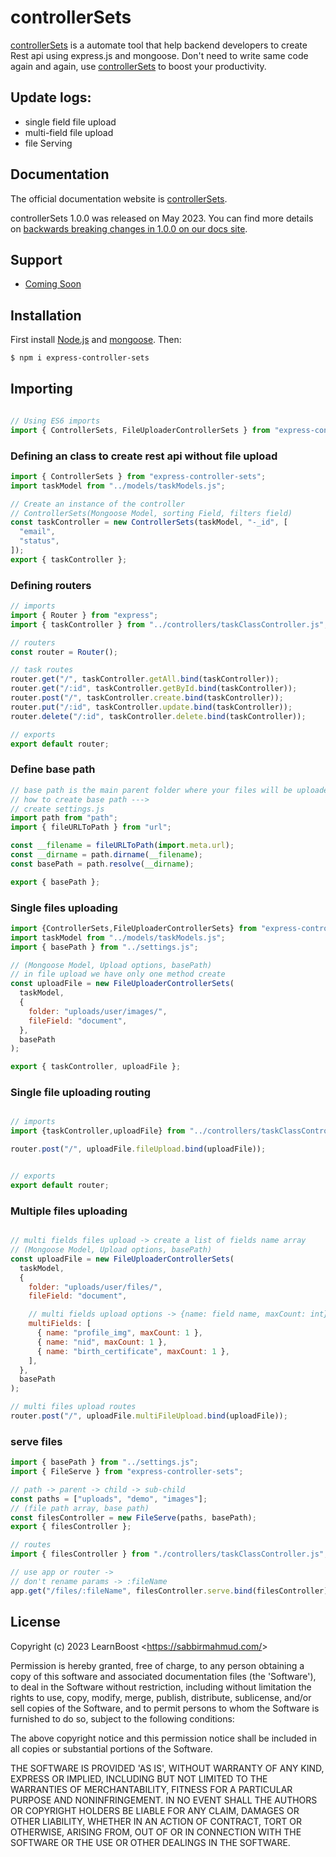 # controllerSets

[controllerSets](https://sabbirmahmud.com/) is a automate tool that help backend developers to create Rest api using express.js and mongoose. Don't need to write same code again and again, use [controllerSets](https://sabbirmahmud.com/) to boost your productivity.

## Update logs:
* single field file upload
* multi-field file upload
* file Serving


## Documentation

The official documentation website is [controllerSets](https://sabbirmahmud.com/).

controllerSets 1.0.0 was released on May 2023. You can find more details on [backwards breaking changes in 1.0.0 on our docs site](https://sabbirmahmud.com/).

## Support

  - [Coming Soon](https://sabbirmahmud.com/)
 


## Installation

First install [Node.js](http://nodejs.org/) and [mongoose](https://www.mongodb.org/downloads). Then:

```sh
$ npm i express-controller-sets
```

## Importing

```javascript

// Using ES6 imports
import { ControllerSets, FileUploaderControllerSets } from "express-controller-sets";
```

### Defining an class to create rest api without file upload

```js
import { ControllerSets } from "express-controller-sets";
import taskModel from "../models/taskModels.js";

// Create an instance of the controller
// ControllerSets(Mongoose Model, sorting Field, filters field)
const taskController = new ControllerSets(taskModel, "-_id", [
  "email",
  "status",
]);
export { taskController };

```

### Defining routers
```js
// imports
import { Router } from "express";
import { taskController } from "../controllers/taskClassController.js";

// routers
const router = Router();

// task routes
router.get("/", taskController.getAll.bind(taskController));
router.get("/:id", taskController.getById.bind(taskController));
router.post("/", taskController.create.bind(taskController));
router.put("/:id", taskController.update.bind(taskController));
router.delete("/:id", taskController.delete.bind(taskController));

// exports
export default router;


```

### Define base path

```js
// base path is the main parent folder where your files will be uploaded
// how to create base path --->
// create settings.js
import path from "path";
import { fileURLToPath } from "url";

const __filename = fileURLToPath(import.meta.url);
const __dirname = path.dirname(__filename);
const basePath = path.resolve(__dirname);

export { basePath };

```

### Single files uploading

```js
import {ControllerSets,FileUploaderControllerSets} from "express-controller-sets";
import taskModel from "../models/taskModels.js";
import { basePath } from "../settings.js";

// (Mongoose Model, Upload options, basePath)
// in file upload we have only one method create
const uploadFile = new FileUploaderControllerSets(
  taskModel,
  {
    folder: "uploads/user/images/",
    fileField: "document",
  },
  basePath
);

export { taskController, uploadFile };

```

### Single file uploading routing
```js

// imports
import {taskController,uploadFile} from "../controllers/taskClassController.js";

router.post("/", uploadFile.fileUpload.bind(uploadFile));


// exports
export default router;

```

### Multiple files uploading

```js

// multi fields files upload -> create a list of fields name array 
// (Mongoose Model, Upload options, basePath)
const uploadFile = new FileUploaderControllerSets(
  taskModel,
  {
    folder: "uploads/user/files/",
    fileField: "document",

    // multi fields upload options -> {name: field name, maxCount: int}
    multiFields: [
      { name: "profile_img", maxCount: 1 },
      { name: "nid", maxCount: 1 },
      { name: "birth_certificate", maxCount: 1 },
    ],
  },
  basePath
);

// multi files upload routes 
router.post("/", uploadFile.multiFileUpload.bind(uploadFile));


```

### serve files

```js
import { basePath } from "../settings.js";
import { FileServe } from "express-controller-sets";

// path -> parent -> child -> sub-child
const paths = ["uploads", "demo", "images"];
// (file path array, base path)
const filesController = new FileServe(paths, basePath);
export { filesController };

// routes
import { filesController } from "./controllers/taskClassController.js";

// use app or router ->
// don't rename params -> :fileName
app.get("/files/:fileName", filesController.serve.bind(filesController));

```




## License

Copyright (c) 2023 LearnBoost &lt;https://sabbirmahmud.com/&gt;

Permission is hereby granted, free of charge, to any person obtaining
a copy of this software and associated documentation files (the
'Software'), to deal in the Software without restriction, including
without limitation the rights to use, copy, modify, merge, publish,
distribute, sublicense, and/or sell copies of the Software, and to
permit persons to whom the Software is furnished to do so, subject to
the following conditions:

The above copyright notice and this permission notice shall be
included in all copies or substantial portions of the Software.

THE SOFTWARE IS PROVIDED 'AS IS', WITHOUT WARRANTY OF ANY KIND,
EXPRESS OR IMPLIED, INCLUDING BUT NOT LIMITED TO THE WARRANTIES OF
MERCHANTABILITY, FITNESS FOR A PARTICULAR PURPOSE AND NONINFRINGEMENT.
IN NO EVENT SHALL THE AUTHORS OR COPYRIGHT HOLDERS BE LIABLE FOR ANY
CLAIM, DAMAGES OR OTHER LIABILITY, WHETHER IN AN ACTION OF CONTRACT,
TORT OR OTHERWISE, ARISING FROM, OUT OF OR IN CONNECTION WITH THE
SOFTWARE OR THE USE OR OTHER DEALINGS IN THE SOFTWARE.
